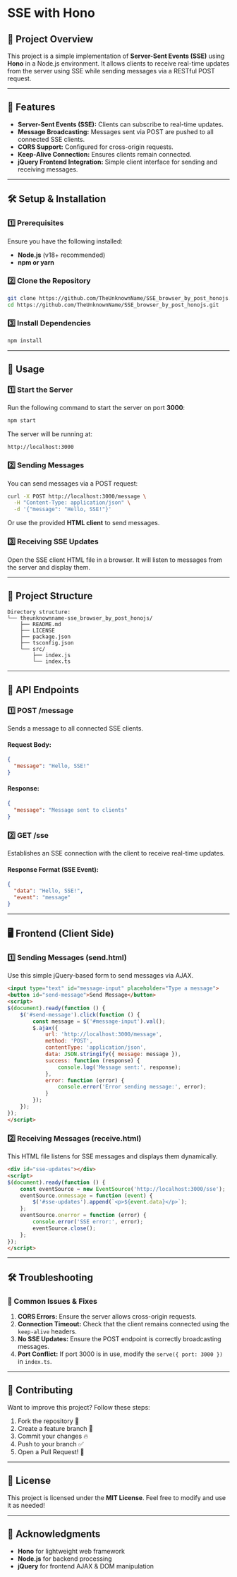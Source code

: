 # SSE with Hono

## 📌 Project Overview
This project is a simple implementation of **Server-Sent Events (SSE)** using **Hono** in a Node.js environment. It allows clients to receive real-time updates from the server using SSE while sending messages via a RESTful POST request.

---

## 🚀 Features
- **Server-Sent Events (SSE):** Clients can subscribe to real-time updates.
- **Message Broadcasting:** Messages sent via POST are pushed to all connected SSE clients.
- **CORS Support:** Configured for cross-origin requests.
- **Keep-Alive Connection:** Ensures clients remain connected.
- **jQuery Frontend Integration:** Simple client interface for sending and receiving messages.

---

## 🛠️ Setup & Installation
### 1️⃣ Prerequisites
Ensure you have the following installed:
- **Node.js** (v18+ recommended)
- **npm or yarn**

### 2️⃣ Clone the Repository
```sh
git clone https://github.com/TheUnknownName/SSE_browser_by_post_honojs.git
cd https://github.com/TheUnknownName/SSE_browser_by_post_honojs.git
```

### 3️⃣ Install Dependencies
```sh
npm install
```

---

## 📜 Usage
### 1️⃣ Start the Server
Run the following command to start the server on port **3000**:
```sh
npm start
```
The server will be running at:
```
http://localhost:3000
```

### 2️⃣ Sending Messages
You can send messages via a POST request:
```sh
curl -X POST http://localhost:3000/message \
  -H "Content-Type: application/json" \
  -d '{"message": "Hello, SSE!"}'
```
Or use the provided **HTML client** to send messages.

### 3️⃣ Receiving SSE Updates
Open the SSE client HTML file in a browser. It will listen to messages from the server and display them.

---

## 📂 Project Structure
```
Directory structure:
└── theunknownname-sse_browser_by_post_honojs/
    ├── README.md
    ├── LICENSE
    ├── package.json
    ├── tsconfig.json
    └── src/
        ├── index.js
        └── index.ts
```

---

## 📡 API Endpoints
### 1️⃣ **POST /message**
Sends a message to all connected SSE clients.
#### Request Body:
```json
{
  "message": "Hello, SSE!"
}
```
#### Response:
```json
{
  "message": "Message sent to clients"
}
```

### 2️⃣ **GET /sse**
Establishes an SSE connection with the client to receive real-time updates.
#### Response Format (SSE Event):
```json
{
  "data": "Hello, SSE!",
  "event": "message"
}
```

---

## 🖥️ Frontend (Client Side)
### 1️⃣ **Sending Messages (send.html)**
Use this simple jQuery-based form to send messages via AJAX.

```html
<input type="text" id="message-input" placeholder="Type a message">
<button id="send-message">Send Message</button>
<script>
$(document).ready(function () {
    $('#send-message').click(function () {
        const message = $('#message-input').val();
        $.ajax({
            url: 'http://localhost:3000/message',
            method: 'POST',
            contentType: 'application/json',
            data: JSON.stringify({ message: message }),
            success: function (response) {
                console.log('Message sent:', response);
            },
            error: function (error) {
                console.error('Error sending message:', error);
            }
        });
    });
});
</script>
```

### 2️⃣ **Receiving Messages (receive.html)**
This HTML file listens for SSE messages and displays them dynamically.
```html
<div id="sse-updates"></div>
<script>
$(document).ready(function () {
    const eventSource = new EventSource('http://localhost:3000/sse');
    eventSource.onmessage = function (event) {
        $('#sse-updates').append(`<p>${event.data}</p>`);
    };
    eventSource.onerror = function (error) {
        console.error('SSE error:', error);
        eventSource.close();
    };
});
</script>
```

---

## 🛠️ Troubleshooting
### 🔹 Common Issues & Fixes
1. **CORS Errors:** Ensure the server allows cross-origin requests.
2. **Connection Timeout:** Check that the client remains connected using the `keep-alive` headers.
3. **No SSE Updates:** Ensure the POST endpoint is correctly broadcasting messages.
4. **Port Conflict:** If port 3000 is in use, modify the `serve({ port: 3000 })` in `index.ts`.

---

## 🤝 Contributing
Want to improve this project? Follow these steps:
1. Fork the repository 📌
2. Create a feature branch 🚀
3. Commit your changes 🔥
4. Push to your branch ✅
5. Open a Pull Request! 🎉

---

## 📜 License
This project is licensed under the **MIT License**. Feel free to modify and use it as needed!

---

## 🌟 Acknowledgments
- **Hono** for lightweight web framework
- **Node.js** for backend processing
- **jQuery** for frontend AJAX & DOM manipulation

